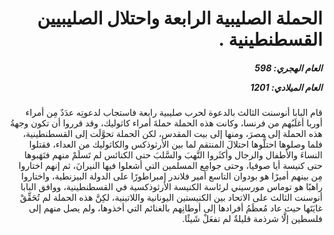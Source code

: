 <h1 dir="rtl">الحملة الصليبية الرابعة واحتلال الصليبيين القسطنطينية .</h1>

<h5 dir="rtl">العام الهجري:  598

العام الميلادي: 1201

</h5>

<p dir="rtl">قام البابا أنوسنت الثالث بالدعوة لحرب صليبية رابعة فاستجاب لدعوتِه عدَدٌ مِن أمراء أوربا أغلَبُهم من فرنسا، وكانت هذه الحملة حملةَ أمراء كاثوليك، وقد قرروا أن تكون وجهةُ هذه الحملة إلى مصرَ، ومنها إلى بيت المقدس، لكن الحملة تحوَّلَت إلى القسطنطينية، فلما وصلوها احتلُّوها احتلالَ المنتقم لما بين الأرثوذكس والكاثوليك من العداء، فقتلوا النساءَ والأطفال والرجال وأكثَروا النَّهبَ والسَّلبَ حتى الكنائس لم تَسلَمْ منهم فنَهَبوها حتى كنيسة أيا صوفيا، وحتى جوامِع المسلمين التي أشعلوا فيها النيرانَ، ثم إنهم اختاروا مِن بينهم أميرًا هو بودوان التاسع أمير فلاندر إمبراطورًا على الدولة البيزنطية، واختاروا راهبًا هو توماس مورسيني لرئاسة الكنيسة الأرثوذكسية في القسطنطينية، ووافق البابا أنوسنت الثالث على الاتحاد بين الكنيستين اليونانية واللاتينية، لكِنَّ هذه الحملة لم تُحَقِّقْ غايَتَها حيث عاد مُعظَمُ أفرادها إلى أوطانِهم بالغنائم التي أخذوها، ولم يصل منهم إلى فلسطين إلَّا شرذمة قليلةٌ لم تفعَلْ شَيئًا.</p></br>

